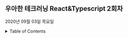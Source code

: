 ## 우아한 테크러닝 React&Typescript 2회차

2020년 09월 03일 목요일

<details><summary>Table of Contents</summary>


</details>

### 